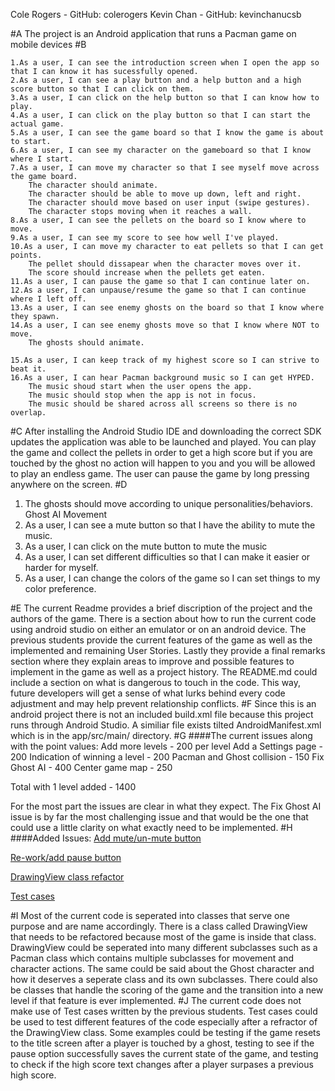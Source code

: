 Cole Rogers - GitHub: colerogers
Kevin Chan - GitHub: kevinchanucsb

#A
The project is an Android application that runs a Pacman game on mobile devices
#B

    1.As a user, I can see the introduction screen when I open the app so that I can know it has sucessfully opened.
    2.As a user, I can see a play button and a help button and a high score button so that I can click on them. 
    3.As a user, I can click on the help button so that I can know how to play. 
    4.As a user, I can click on the play button so that I can start the actual game. 
    5.As a user, I can see the game board so that I know the game is about to start. 
    6.As a user, I can see my character on the gameboard so that I know where I start. 
    7.As a user, I can move my character so that I see myself move across the game board. 
        The character should animate.
        The character should be able to move up down, left and right.
        The character should move based on user input (swipe gestures). 
        The character stops moving when it reaches a wall. 
    8.As a user, I can see the pellets on the board so I know where to move.
    9.As a user, I can see my score to see how well I've played.
    10.As a user, I can move my character to eat pellets so that I can get points.
        The pellet should dissapear when the character moves over it.
        The score should increase when the pellets get eaten.
    11.As a user, I can pause the game so that I can continue later on.
    12.As a user, I can unpause/resume the game so that I can continue where I left off.
    13.As a user, I can see enemy ghosts on the board so that I know where they spawn.
    14.As a user, I can see enemy ghosts move so that I know where NOT to move.
        The ghosts should animate.
        
    15.As a user, I can keep track of my highest score so I can strive to beat it.
    16.As a user, I can hear Pacman background music so I can get HYPED.
        The music shoud start when the user opens the app.
        The music should stop when the app is not in focus.
        The music should be shared across all screens so there is no overlap.
    

#C
After installing the Android Studio IDE and downloading the correct SDK updates the application was able to be launched and played. You can play the game and collect the pellets in order to get a high score but if you are touched by the ghost no action will happen to you and you will be allowed to play an endless game. The user can pause the game by long pressing anywhere on the screen.
#D
1. The ghosts should move according to unique personalities/behaviors.
            Ghost AI Movement
2. As a user, I can see a mute button so that I have the ability to mute the music.
3. As a user, I can click on the mute button to mute the music
4. As a user, I can set different difficulties so that I can make it easier or harder for myself. 
5. As a user, I can change the colors of the game so I can set things to my color preference. 

#E
The current Readme provides a brief discription of the project and the authors of the game. There is a section about how to run the current code using android studio on either an emulator or on an android device. The previous students provide the current features of the game as well as the implemented and remaining User Stories. Lastly they provide a final remarks section where they explain areas to improve and possible features to implement in the game as well as a project history. The README.md could include a section on what is dangerous to touch in the code. This way, future developers will get a sense of what lurks behind every code adjustment and may help prevent relationship conflicts.
#F
Since this is an android project there is not an included build.xml file because this project runs through Android Studio. A similiar file exists tilted AndroidManifest.xml which is in the app/src/main/ directory.
#G
####The current issues along with the point values:
Add more levels - 200 per level 
Add a Settings page - 200 
Indication of winning a level - 200 
Pacman and Ghost collision - 150 
Fix Ghost AI - 400 
Center game map - 250

Total with 1 level added - 1400

For the most part the issues are clear in what they expect. The Fix Ghost AI issue is by far the most challenging issue and that would be the one that could use a little clarity on what exactly need to be implemented.
#H
####Added Issues:
[Add mute/un-mute button](https://github.com/colerogers/cs56-android-games-pacman/issues/3)

[Re-work/add pause button](https://github.com/colerogers/cs56-android-games-pacman/issues/2)

[DrawingView class refactor](https://github.com/colerogers/cs56-android-games-pacman/issues/1)

[Test cases](https://github.com/colerogers/cs56-android-games-pacman/issues/4)

#I
Most of the current code is seperated into classes that serve one purpose and are name accordingly. There is a class called DrawingView that needs to be refactored because most of the game is inside that class. DrawingView could be seperated into many different subclasses such as a Pacman class which contains multiple subclasses for movement and character actions. The same could be said about the Ghost character and how it deserves a seperate class and its own subclasses. There could also be classes that handle the scoring of the game and the transition into a new level if that feature is ever implemented.
#J
The current code does not make use of Test cases written by the previous students. Test cases could be used to test different features of the code especially after a refractor of the DrawingView class. Some examples could be testing if the game resets to the title screen after a player is touched by a ghost, testing to see if the pause option successfully saves the current state of the game, and testing to check if the high score text changes after a player surpases a previous high score.
